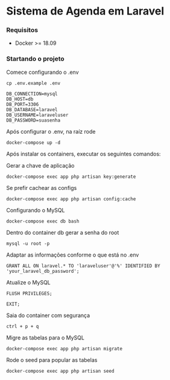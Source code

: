 # Sistema de Agenda em Laravel

### Requisitos

-   Docker >= 18.09

### Startando o projeto

Comece configurando o .env

`cp .env.example .env`

    DB_CONNECTION=mysql
    DB_HOST=db
    DB_PORT=3306
    DB_DATABASE=laravel
    DB_USERNAME=laraveluser
    DB_PASSWORD=suasenha

Após configurar o .env, na raíz rode

`docker-compose up -d`

Após instalar os containers, executar os seguintes comandos:

Gerar a chave de aplicação

`docker-compose exec app php artisan key:generate`

Se prefir cachear as configs

`docker-compose exec app php artisan config:cache`

Configurando o MySQL

`docker-compose exec db bash`

Dentro do container db gerar a senha do root

`mysql -u root -p`

Adaptar as informações conforme o que está no .env

`GRANT ALL ON laravel.* TO 'laraveluser'@'%' IDENTIFIED BY 'your_laravel_db_password';`

Atualize o MySQL

`FLUSH PRIVILEGES;`

`EXIT;`

Saia do container com segurança

`ctrl + p + q`

Migre as tabelas para o MySQL

`docker-compose exec app php artisan migrate`

Rode o seed para popular as tabelas

`docker-compose exec app php artisan seed`
